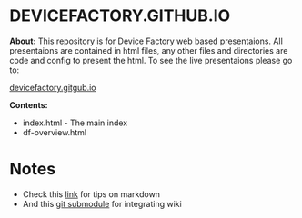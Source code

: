 DEVICEFACTORY.GITHUB.IO
=======================

**About:** This repository is for Device Factory web based presentaions.  All presentaions are contained in html files, any other files and directories are code and config to present the html.  To see the live presentaions please go to:

[devicefactory.gitgub.io](http://devicefactory.github.io)

**Contents:**
* index.html - The main index
* df-overview.html

Notes
=====

* Check this [link](https://help.github.com/articles/github-flavored-markdown) for tips on markdown
* And this [git submodule](http://brendancleary.com/2013/03/08/including-a-github-wiki-in-a-repository-as-a-submodule/) for integrating wiki
